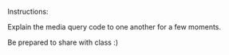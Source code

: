 Instructions:

Explain the media query code to one another for a few moments.

Be prepared to share with class :)